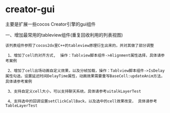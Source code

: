 # creator-gui
主要是扩展一些cocos Creator引擎的gui组件


一、增加最常用的tableview组件(重复回收利用的列表视图)

    该列表组件参照了cocos2dx里C++的tableview原理衍生出来的，并对其做了部分调整
    
     1、增加了cell的对齐方式,  操作：Tablview脚本组件->Alignment属性选择，具体请参考案例
     
     2、增加了cell出场动画自定义效果，以及分帧加载，操作：Tablview脚本组件->IsDelay属性勾选，设置延迟时间DelayTime属性，动画效果需要重写BaseCell:updateAnim方法，具体请参考案例
     
     3、支持自定义cell大小，可以支持聊天系统，具体请参考uitalkLayerTest
     
     4、支持选中的回调设置setClickCallBack，以及选中的cell效果改变， 具体请参考TableLayerTest
     
